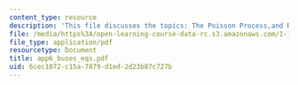 ```yaml
---
content_type: resource
description: 'This file discusses the topics: The Poisson Process,and Renewal Processes.'
file: /media/https%3A/open-learning-course-data-rc.s3.amazonaws.com/1-151-probability-and-statistics-in-engineering-spring-2005/6cec1072c15a7879d1ed2d23b87c727b_app6_buses_eqs.pdf
file_type: application/pdf
resourcetype: Document
title: app6_buses_eqs.pdf
uid: 6cec1072-c15a-7879-d1ed-2d23b87c727b
---
```

